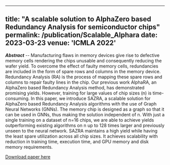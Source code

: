 
---
title: "A scalable solution to AlphaZero based Redundancy Analysis for semiconductor chips"
permalink: /publication/Scalable_Alphara
date: 2023-03-23
venue: 'ICMLA 2022'
---

_**Abstract**_ -- Manufacturing flaws in memory devices give rise to defective memory cells rendering the chips unusable and consequently reducing the wafer yield. To overcome the effect of faulty memory cells, redundancies are included in the form of spare rows and columns in the memory device. Redundancy Analysis (RA) is the process of mapping these spare rows and columns to repair faulty lines in the chip. Our previous work AlphaRA, an AlphaZero based Redundancy Analysis method, has demonstrated promising yields. However, training for large values of chip sizes (n) is time-consuming. In this paper, we introduce SAZRA, a scalable solution for AlphaZero based Redundancy Analysis algorithms with the use of Graph Neural Networks (GNNs). The memory chip is designed as a graph so that it can be used in GNNs, thus making the solution independent of n. With just a single training on a dataset of n=16 chips, we are able to achieve yields outperforming existing algorithms on n up to 128 times larger and previously unseen to the neural network. SAZRA maintains a high yield while having the least spare utilization across all chip sizes. It achieves scalability with reduction in training time, execution time, and GPU memory and disk memory requirements.

[Download paper here](https://ieeexplore.ieee.org/document/10069266)
